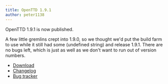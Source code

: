 ```yaml
---
title: OpenTTD 1.9.1
author: peter1138
---
```


OpenTTD 1.9.1 is now published.

A few little gremlins crept into 1.9.0, so we thought we'd put the build farm to use while it still had some (undefined string) and release 1.9.1.
There are no bugs left, which is just as well as we don't want to run out of version numbers.

* [Download](https://www.openttd.org/downloads/openttd-releases/latest.html)
* [Changelog](https://proxy.binaries.openttd.org/openttd-releases/1.9.1/changelog.txt)
* [Bug tracker](https://github.com/OpenTTD/OpenTTD/issues)
